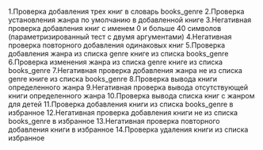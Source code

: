1.Проверка добавления трех книг в словарь books_genre
2.Проверка установления жанра по умолчанию в добавленной книге
3.Негативная проверка добавления книг с именем 0 и больше 40 символов (параметризированный тест с двумя аргументами)
4.Негативная проверка повторного добавления одинаковых книг
5.Проверка добавления жанра из списка genre книге из списка books_genre
6.Проверка изменения жанра из списка genre книге из списка books_genre
7.Негативная проверка добавления жанра не из списка genre книге из списка books_genre
8.Проверка вывода книги определенного жанра
9.Негативная проверка вывода отсутствующей книги определенного жанра
10.Проверка вывода списка книг с жанром для детей
11.Проверка добавления книги из списка books_genre в избранное
12.Негативная проверка добавления книги не из списка books_genre в избранное
13.Негативная проверка повторного добавления книги в избранное
14.Проверка удаления книги из списка избранное
